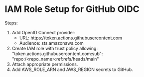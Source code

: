 # IAM Role Setup for GitHub OIDC

Steps:
1. Add OpenID Connect provider:
   - URL: https://token.actions.githubusercontent.com
   - Audience: sts.amazonaws.com
2. Create IAM role with trust policy allowing:
   "token.actions.githubusercontent.com:sub": "repo:<owner>/<repo_name>:ref:refs/heads/main"
3. Attach appropriate permissions.
4. Add AWS_ROLE_ARN and AWS_REGION secrets to GitHub.
